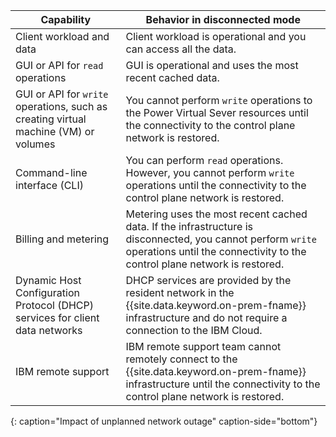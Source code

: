 


| Capability                                                                          | Behavior in disconnected mode                                                                                                                                                        |
| ----------------------------------------------------------------------------------- | ---------------------------------------------------------------------------------------------------------------------------------------------------------------------------------------- |
| Client workload and data                                                            | Client workload is operational and you can access all the data.                                                                                                                   |
| GUI or API for `read` operations                                                    | GUI is operational and uses the most recent cached data.                                                                                                                             |
| GUI or API for `write` operations, such as creating virtual machine (VM) or volumes | You cannot perform `write` operations to the Power Virtual Sever resources until the connectivity to the control plane network is restored.                                                                     |
| Command-line interface (CLI)                                                        | You can perform `read` operations. However, you cannot perform `write` operations until the connectivity to the control plane network is restored.                                        |
| Billing and metering                                                                | Metering uses the most recent cached data. If the infrastructure is disconnected, you cannot perform `write` operations until the connectivity to the control plane network is restored. |
| Dynamic Host Configuration Protocol (DHCP) services for client data networks        | DHCP services are provided by the resident network in the {{site.data.keyword.on-prem-fname}} infrastructure and do not require a connection to the IBM Cloud.                                  |
| IBM remote support                                                                  | IBM remote support team cannot remotely connect to the {{site.data.keyword.on-prem-fname}} infrastructure until the connectivity to the control plane network is restored.               |
{: caption="Impact of unplanned network outage" caption-side="bottom"}

